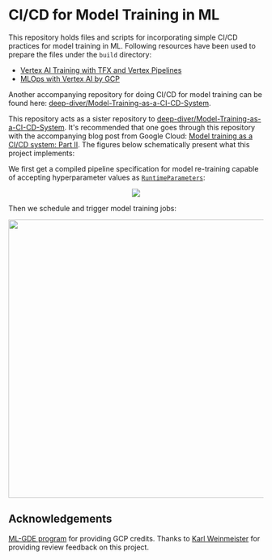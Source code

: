 # CI/CD for Model Training in ML

This repository holds files and scripts for incorporating simple CI/CD practices for model training in ML. Following
resources have been used to prepare the files under the `build` directory:

* [Vertex AI Training with TFX and Vertex Pipelines](https://www.tensorflow.org/tfx/tutorials/tfx/gcp/vertex_pipelines_vertex_training)
* [MLOps with Vertex AI by GCP](https://github.com/GoogleCloudPlatform/mlops-with-vertex-ai)

Another accompanying repository for doing CI/CD for model training can be found here: [deep-diver/Model-Training-as-a-CI-CD-System](https://github.com/deep-diver/Model-Training-as-a-CI-CD-System). 

This repository acts as a sister repository to [deep-diver/Model-Training-as-a-CI-CD-System](https://github.com/deep-diver/Model-Training-as-a-CI-CD-System). It's recommended that one goes through this repository with the accompanying blog post from Google Cloud: [Model training as a CI/CD system: Part II](https://cloud.google.com/blog/topics/developers-practitioners/model-training-cicd-system-part-ii). The figures below schematically present what this project implements:

We first get a compiled pipeline specification for model re-training capable of accepting hyperparameter values as [`RuntimeParameters`](https://www.tensorflow.org/tfx/api_docs/python/tfx/v1/dsl/experimental/RuntimeParameter):

<p align="center">
  <img src=https://storage.googleapis.com/gweb-cloudblog-publish/images/image2_zJt72L0.max-900x900.png>
</p>

Then we schedule and trigger model training jobs:

<p align="center">
  <img src=https://storage.googleapis.com/gweb-cloudblog-publish/images/image6_79NQRAT.max-1700x1700.png width=550>
</p>

## Acknowledgements

[ML-GDE program](https://developers.google.com/programs/experts/) for providing GCP credits. Thanks to [Karl Weinmeister](https://twitter.com/kweinmeister?lang=hr) for providing review feedback on this project.
